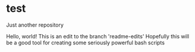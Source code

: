 # test
Just another repository

Hello, world!
This is an edit to the branch 'readme-edits'
Hopefully this will be a good tool for creating some seriously powerful bash scripts

